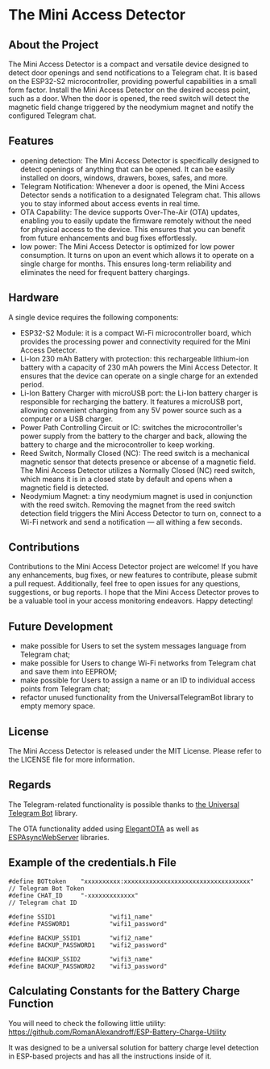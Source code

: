 # The Mini Access Detector

## About the Project
  
 The Mini Access Detector is a compact and versatile device designed to detect door openings and send notifications to a Telegram chat. It is based on the ESP32-S2 microcontroller, providing powerful capabilities in a small form factor. Install the Mini Access Detector on the desired access point, such as a door. When the door is opened, the reed switch will detect the magnetic field change triggered by the neodymium magnet and notify the configured Telegram chat.
 
 
 
## Features

 - opening detection: The Mini Access Detector is specifically designed to detect openings of anything that can be opened. It can be easily installed on doors, windows, drawers, boxes, safes, and more.
 - Telegram Notification: Whenever a door is opened, the Mini Access Detector sends a notification to a designated Telegram chat. This allows you to stay informed about access events in real time.
 - OTA Capability: The device supports Over-The-Air (OTA) updates, enabling you to easily update the firmware remotely without the need for physical access to the device. This ensures that you can benefit from future enhancements and bug fixes effortlessly.
 - low power: The Mini Access Detector is optimized for low power consumption. It turns on upon an event which allows it to operate on a single charge for months. This ensures long-term reliability and eliminates the need for frequent battery chargings.
 
 
 
## Hardware

 A single device requires the following components:
 - ESP32-S2 Module: it is a compact Wi-Fi microcontroller board, which provides the processing power and connectivity required for the Mini Access Detector.
 - Li-Ion 230 mAh Battery with protection: this rechargeable lithium-ion battery with a capacity of 230 mAh powers the Mini Access Detector. It ensures that the device can operate on a single charge for an extended period.
 - Li-Ion Battery Charger with microUSB port: the Li-Ion battery charger is responsible for recharging the battery. It features a microUSB port, allowing convenient charging from any 5V power source such as a computer or a USB charger.
 - Power Path Controlling Circuit or IC: switches the microcontroller's power supply from the battery to the charger and back, allowing the battery to charge and the microcontroller to keep working.
 - Reed Switch, Normally Closed (NC): The reed switch is a mechanical magnetic sensor that detects presence or abcense of a magnetic field. The Mini Access Detector utilizes a Normally Closed (NC) reed switch, which means it is in a closed state by default and opens when a magnetic field is detected.
 - Neodymium Magnet: a tiny neodymium magnet is used in conjunction with the reed switch. Removing the magnet from the reed switch detection field triggers the Mini Access Detector to turn on, connect to a Wi-Fi network and send a notification — all withing a few seconds.
 
 
 
## Contributions
 
Contributions to the Mini Access Detector project are welcome! If you have any enhancements, bug fixes, or new features to contribute, please submit a pull request. Additionally, feel free to open issues for any questions, suggestions, or bug reports. I hope that the Mini Access Detector proves to be a valuable tool in your access monitoring endeavors. Happy detecting!
 
 
 
## Future Development

 - make possible for Users to set the system messages language from Telegram chat;
 - make possible for Users to change Wi-Fi networks from Telegram chat and save them into EEPROM;
 - make possible for Users to assign a name or an ID to individual access points from Telegram chat;
 - refactor unused functionality from the UniversalTelegramBot library to empty memory space.
 
 
 
## License

The Mini Access Detector is released under the MIT License. Please refer to the LICENSE file for more information.
 

 
## Regards
      
The Telegram-related functionality is possible thanks to [the Universal Telegram Bot](https://github.com/witnessmenow/Universal-Arduino-Telegram-Bot) library.

The OTA functionality added using [ElegantOTA](https://github.com/ayushsharma82/ElegantOTA) as well as [ESPAsyncWebServer](https://github.com/me-no-dev/ESPAsyncWebServer) libraries.
 
 

## Example of the credentials.h File

```  
#define BOTtoken    "xxxxxxxxxx:xxxxxxxxxxxxxxxxxxxxxxxxxxxxxxxxxxx" // Telegram Bot Token
#define CHAT_ID     "-xxxxxxxxxxxxx"                                 // Telegram chat ID

#define SSID1               "wifi1_name"
#define PASSWORD1           "wifi1_password"

#define BACKUP_SSID1        "wifi2_name"
#define BACKUP_PASSWORD1    "wifi2_password"

#define BACKUP_SSID2        "wifi3_name"
#define BACKUP_PASSWORD2    "wifi3_password"
```
 
 
 
## Calculating Constants for the Battery Charge Function

You will need to check the following little utility:
https://github.com/RomanAlexandroff/ESP-Battery-Charge-Utility
      
It was designed to be a universal solution for battery charge level detection in ESP-based projects and has all the instructions inside of it.